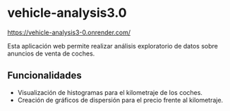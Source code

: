 # vehicle-analysis3.0
https://vehicle-analysis3-0.onrender.com/

Esta aplicación web permite realizar análisis exploratorio de datos sobre anuncios de venta de coches.

## Funcionalidades

- Visualización de histogramas para el kilometraje de los coches.
- Creación de gráficos de dispersión para el precio frente al kilometraje.
